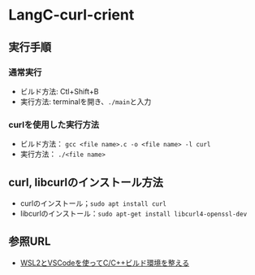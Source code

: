 # LangC-curl-crient

## 実行手順

### 通常実行

- ビルド方法: Ctl+Shift+B  
- 実行方法: terminalを開き、`./main`と入力

### curlを使用した実行方法

- ビルド方法： `gcc <file name>.c -o <file name> -l curl`
- 実行方法： `./<file name>`

## curl, libcurlのインストール方法

- curlのインストール；`sudo apt install curl`
- libcurlのインストール：`sudo apt-get install libcurl4-openssl-dev`

## 参照URL

- [WSL2とVSCodeを使ってC/C++ビルド環境を整える](https://embaud-ot.hateblo.jp/entry/20210124_VScode_WSL2_CppCompile)
